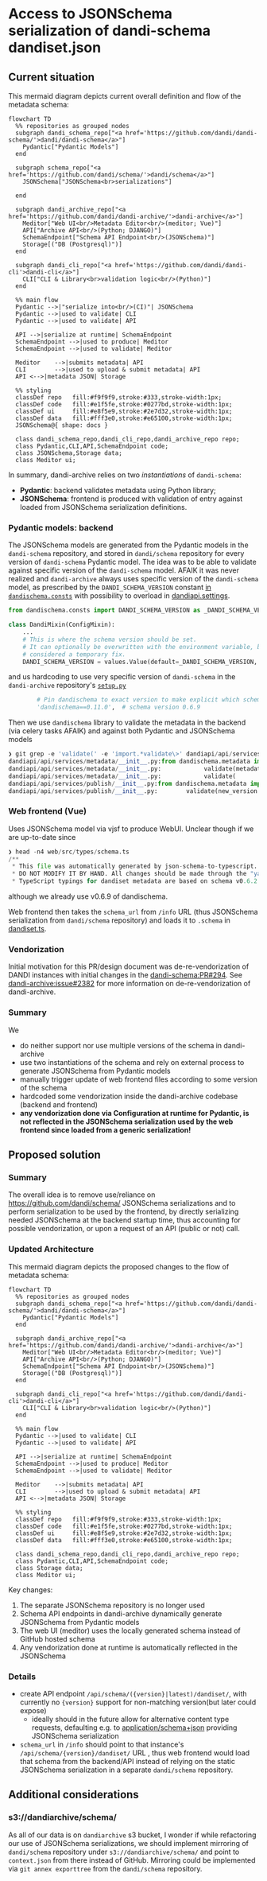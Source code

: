 # Access to JSONSchema serialization of dandi-schema dandiset.json

## Current situation

This mermaid diagram depicts current overall definition and flow of the metadata schema:

```mermaid
flowchart TD
  %% repositories as grouped nodes
  subgraph dandi_schema_repo["<a href='https://github.com/dandi/dandi-schema/'>dandi/dandi-schema</a>"]
    Pydantic["Pydantic Models"]
  end

  subgraph schema_repo["<a href='https://github.com/dandi/schema/'>dandi/schema</a>"]
    JSONSchema["JSONSchema<br>serializations"]

  end

  subgraph dandi_archive_repo["<a href='https://github.com/dandi/dandi-archive/'>dandi-archive</a>"]
    Meditor["Web UI<br/>Metadata Editor<br/>(meditor; Vue)"]
    API["Archive API<br/>(Python; DJANGO)"]
    SchemaEndpoint["Schema API Endpoint<br/>(JSONSchema)"]
    Storage[("DB (Postgresql)")]
  end

  subgraph dandi_cli_repo["<a href='https://github.com/dandi/dandi-cli'>dandi-cli</a>"]
    CLI["CLI & Library<br>validation logic<br/>(Python)"]
  end

  %% main flow
  Pydantic -->|"serialize into<br/>(CI)"| JSONSchema
  Pydantic -->|used to validate| CLI
  Pydantic -->|used to validate| API

  API -->|serialize at runtime| SchemaEndpoint
  SchemaEndpoint -->|used to produce| Meditor
  SchemaEndpoint -->|used to validate| Meditor

  Meditor    -->|submits metadata| API
  CLI        -->|used to upload & submit metadata| API
  API <-->|metadata JSON| Storage

  %% styling
  classDef repo   fill:#f9f9f9,stroke:#333,stroke-width:1px;
  classDef code   fill:#e1f5fe,stroke:#0277bd,stroke-width:1px;
  classDef ui     fill:#e8f5e9,stroke:#2e7d32,stroke-width:1px;
  classDef data   fill:#fff3e0,stroke:#e65100,stroke-width:1px;
  JSONSchema@{ shape: docs }

  class dandi_schema_repo,dandi_cli_repo,dandi_archive_repo repo;
  class Pydantic,CLI,API,SchemaEndpoint code;
  class JSONSchema,Storage data;
  class Meditor ui;
```

In summary, dandi-archive relies on two *instantiations* of `dandi-schema`:

- **Pydantic**: backend validates metadata using Python library;
- **JSONSchema**: frontend is produced with validation of entry against loaded from JSONSchema serialization definitions.

### Pydantic models: backend

The JSONSchema models are generated from the Pydantic models in the `dandi-schema` repository, and stored in `dandi/schema` repository for every version of `dandi-schema` Pydantic model.
The idea was to be able to validate against specific version of the `dandi-schema` model.
AFAIK it was never realized and `dandi-archive` always uses specific version of the `dandi-schema` model, as prescribed by the `DANDI_SCHEMA_VERSION` constant [in `dandischema.consts`](https://github.com/dandi/dandi-schema/blob/HEAD/dandi-schema/consts.py) with possibility to overload in [dandiapi.settings](https://github.com/dandi/dandi-archive/blob/HEAD/dandiapi/settings.py#L98C1-L101C85).

```python
from dandischema.consts import DANDI_SCHEMA_VERSION as _DANDI_SCHEMA_VERSION

class DandiMixin(ConfigMixin):
    ...
    # This is where the schema version should be set.
    # It can optionally be overwritten with the environment variable, but that should only be
    # considered a temporary fix.
    DANDI_SCHEMA_VERSION = values.Value(default=_DANDI_SCHEMA_VERSION, environ=True)
```

and us hardcoding to use very specific version of `dandi-schema` in the `dandi-archive` repository's [`setup.py`](https://github.com/dandi/dandi-archive/blob/HEAD/setup.py)

```python
        # Pin dandischema to exact version to make explicit which schema version is being used
        'dandischema==0.11.0',  # schema version 0.6.9
```

Then we use `dandischema` library to validate the metadata in the backend (via celery tasks AFAIK) and against both Pydantic and JSONSchema models

```python
❯ git grep -e 'validate(' -e 'import.*validate\>' dandiapi/api/services/
dandiapi/api/services/metadata/__init__.py:from dandischema.metadata import aggregate_assets_summary, validate
dandiapi/api/services/metadata/__init__.py:            validate(metadata, schema_key='PublishedAsset', json_validation=True)
dandiapi/api/services/metadata/__init__.py:            validate(
dandiapi/api/services/publish/__init__.py:from dandischema.metadata import aggregate_assets_summary, validate
dandiapi/api/services/publish/__init__.py:        validate(new_version.metadata, schema_key='PublishedDandiset', json_validation=True)
```

### Web frontend (Vue)

Uses JSONSchema model via vjsf to produce WebUI.
Unclear though if we are up-to-date since

```python
❯ head -n4 web/src/types/schema.ts
/**
 * This file was automatically generated by json-schema-to-typescript.
 * DO NOT MODIFY IT BY HAND. All changes should be made through the "yarn migrate" command.
 * TypeScript typings for dandiset metadata are based on schema v0.6.2 (https://raw.githubusercontent.com/dandi/schema/master/releases/0.6.2/dandiset.json)
```

although we already use v0.6.9 of dandischema.

Web frontend then takes the `schema_url` from `/info` URL (thus JSONSchema serialization from `dandi/schema` repository) and loads it to `.schema` in [dandiset.ts](https://github.com/dandi/dandi-archive/blob/master/web/src/stores/dandiset.ts#L109).

### Vendorization

Initial motivation for this PR/design document was de-re-vendorization of DANDI instances with initial changes in the [dandi-schema:PR#294](https://github.com/dandi/dandi-schema/pull/294).
See [dandi-archive:issue#2382](https://github.com/dandi/dandi-archive/issues/2382) for more information on de-re-vendorization of dandi-archive.


### Summary

We
- do neither support nor use multiple versions of the schema in dandi-archive
- use two instantiations of the schema and rely on external process to generate JSONSchema from Pydantic models
- manually trigger update of web frontend files according to some version of the schema
- hardcoded some vendorization inside the dandi-archive codebase (backend and frontend)
- **any vendorization done via Configuration at runtime for Pydantic, is not reflected in the JSONSchema serialization used by the web frontend since loaded from a generic serialization!**


## Proposed solution

### Summary

The overall idea is to remove use/reliance on https://github.com/dandi/schema/ JSONSchema serializations and to perform serialization to be used by the frontend, by directly serializing needed JSONSchema at the backend startup time, thus accounting for possible vendorization, or upon a request of an API (public or not) call.

### Updated Architecture

This mermaid diagram depicts the proposed changes to the flow of metadata schema:

```mermaid
flowchart TD
  %% repositories as grouped nodes
  subgraph dandi_schema_repo["<a href='https://github.com/dandi/dandi-schema/'>dandi/dandi-schema</a>"]
    Pydantic["Pydantic Models"]
  end

  subgraph dandi_archive_repo["<a href='https://github.com/dandi/dandi-archive/'>dandi-archive</a>"]
    Meditor["Web UI<br/>Metadata Editor<br/>(meditor; Vue)"]
    API["Archive API<br/>(Python; DJANGO)"]
    SchemaEndpoint["Schema API Endpoint<br/>(JSONSchema)"]
    Storage[("DB (Postgresql)")]
  end

  subgraph dandi_cli_repo["<a href='https://github.com/dandi/dandi-cli'>dandi-cli</a>"]
    CLI["CLI & Library<br>validation logic<br/>(Python)"]
  end

  %% main flow
  Pydantic -->|used to validate| CLI
  Pydantic -->|used to validate| API

  API -->|serialize at runtime| SchemaEndpoint
  SchemaEndpoint -->|used to produce| Meditor
  SchemaEndpoint -->|used to validate| Meditor

  Meditor    -->|submits metadata| API
  CLI        -->|used to upload & submit metadata| API
  API <-->|metadata JSON| Storage

  %% styling
  classDef repo   fill:#f9f9f9,stroke:#333,stroke-width:1px;
  classDef code   fill:#e1f5fe,stroke:#0277bd,stroke-width:1px;
  classDef ui     fill:#e8f5e9,stroke:#2e7d32,stroke-width:1px;
  classDef data   fill:#fff3e0,stroke:#e65100,stroke-width:1px;

  class dandi_schema_repo,dandi_cli_repo,dandi_archive_repo repo;
  class Pydantic,CLI,API,SchemaEndpoint code;
  class Storage data;
  class Meditor ui;
```

Key changes:
1. The separate JSONSchema repository is no longer used
2. Schema API endpoints in dandi-archive dynamically generate JSONSchema from Pydantic models
3. The web UI (meditor) uses the locally generated schema instead of GitHub hosted schema
4. Any vendorization done at runtime is automatically reflected in the JSONSchema

### Details

- create API endpoint `/api/schema/({version}|latest)/dandiset/`, with currently no `{version}` support for non-matching version(but later could expose)
  - ideally should in the future allow for alternative content type requests, defaulting e.g. to [application/schema+json](https://json-schema.org/draft/2020-12/json-schema-core#section-14) providing JSONSchema serialization
- `schema_url` in `/info` should point to that instance's `/api/schema/{version}/dandiset/` URL , thus web frontend would load that schema from the backend/API instead of relying on the static JSONSchema serialization in a separate `dandi/schema` repository.

## Additional considerations

### s3://dandiarchive/schema/

As all of our data is on `dandiarchive` s3 bucket, I wonder if while refactoring our use of JSONSchema serializations, we should implement mirroring of `dandi/schema` repository under `s3://dandiarchive/schema/` and point to `context.json` from there instead of GitHub.
Mirroring could be implemented via `git annex exporttree` from the `dandi/schema` repository.
